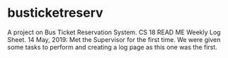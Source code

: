 # busticketreserv
A project on Bus Ticket Reservation System. CS 18
READ ME 
Weekly Log Sheet.
14 May, 2019: Met the Supervisor for the first time. We were given some tasks to perform and creating a log page as this one was the first. 
